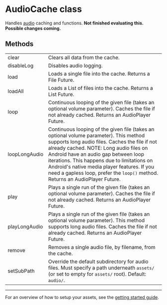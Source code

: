 # AudioCache class

Handles [audio](/doc/audio/audio.md) caching and functions.  **Not finished evaluating this. Possible changes coming.**

## Methods

| | |
| :-- | :-- |
| clear         | Clears all data from the cache. |
| disableLog    | Disables audio logging. |
| load          | Loads a single file into the cache.  Returns a File Future. |
| loadAll       | Loads a List of files into the cache.  Returns a List<File> Future. |
| loop          | Continuous looping of the given file (takes an optional volume parameter).  Caches the file if not already cached.  Returns an AudioPlayer Future. |
| loopLongAudio | Continuous looping of the given file (takes an optional volume parameter).  This method supports long audio files.  Caches the file if not already cached.  NOTE: Long audio files on Android have an audio gap between loop iterations.  This happens due to limitations on Android's native media player features.  If you need a gapless loop, prefer the `loop()` method.  Returns an AudioPlayer Future. |
| play          | Plays a single run of the given file (takes an optional volume parameter).  Caches the file if not already cached.  Returns an AudioPlayer Future. |
| playLongAudio | Plays a single run of the given file (takes an optional volume parameter).  This method supports long audio files.  Caches the file if not already cached.  Returns an AudioPlayer Future. |
| remove        | Removes a single audio file, by filename, from the cache. |
| setSubPath    | Override the default subdirectory for audio files.  Must specify a path underneath `assets/` (or set to empty for `assets/` root).  Default: `audio/`. |

----

For an overview of how to setup your assets, see the [getting started guide](/README.md#asset-files).
